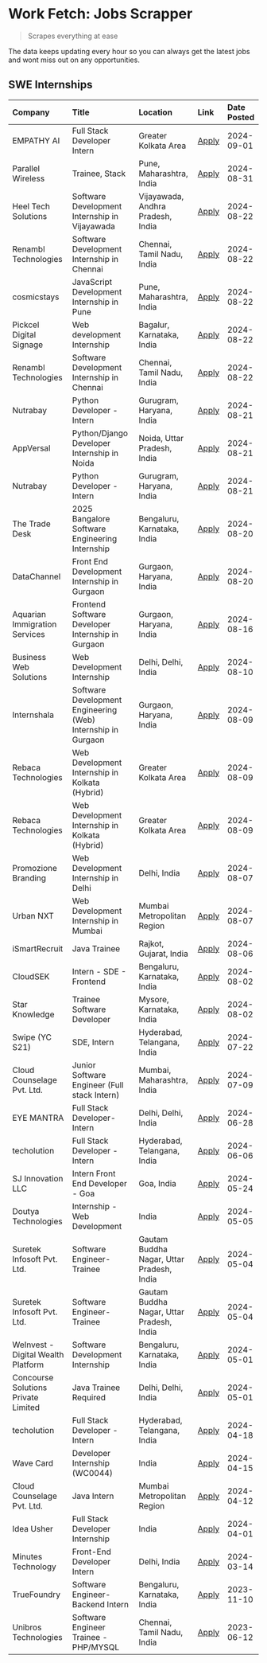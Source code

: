 # Work Fetch: Jobs Scrapper
> Scrapes everything at ease

The data keeps updating every hour so you can always get the latest jobs and wont miss out on any opportunities.

## SWE Internships
<!--START_SECTION:workfetch-->
| Company                             | Title                                                        | Location                                  | Link                                                                                                                                                                                                                                                                                 | Date Posted   |
|:------------------------------------|:-------------------------------------------------------------|:------------------------------------------|:-------------------------------------------------------------------------------------------------------------------------------------------------------------------------------------------------------------------------------------------------------------------------------------|:--------------|
| EMPATHY AI                          | Full Stack Developer Intern                                  | Greater Kolkata Area                      | [Apply](https://in.linkedin.com/jobs/view/full-stack-developer-intern-at-empathy-ai-4013427554?position=53&pageNum=0&refId=CLAJfcRo3ayN1yTqdgtKtQ%3D%3D&trackingId=b25fj3YfKf%2BzMM56UlP11w%3D%3D&trk=public_jobs_jserp-result_search-card)                                          | 2024-09-01    |
| Parallel Wireless                   | Trainee, Stack                                               | Pune, Maharashtra, India                  | [Apply](https://in.linkedin.com/jobs/view/trainee-stack-at-parallel-wireless-3905689841?position=48&pageNum=0&refId=CLAJfcRo3ayN1yTqdgtKtQ%3D%3D&trackingId=t1sSyQlk3q75wyVkrkO0oA%3D%3D&trk=public_jobs_jserp-result_search-card)                                                   | 2024-08-31    |
| Heel Tech Solutions                 | Software Development Internship in Vijayawada                | Vijayawada, Andhra Pradesh, India         | [Apply](https://in.linkedin.com/jobs/view/software-development-internship-in-vijayawada-at-heel-tech-solutions-4007906692?position=23&pageNum=0&refId=CLAJfcRo3ayN1yTqdgtKtQ%3D%3D&trackingId=cRz1R9TQdK9t%2BDhvelhPoQ%3D%3D&trk=public_jobs_jserp-result_search-card)               | 2024-08-22    |
| Renambl Technologies                | Software Development Internship in Chennai                   | Chennai, Tamil Nadu, India                | [Apply](https://in.linkedin.com/jobs/view/software-development-internship-in-chennai-at-renambl-technologies-4007910299?position=32&pageNum=0&refId=CLAJfcRo3ayN1yTqdgtKtQ%3D%3D&trackingId=QCfgCJEYVFsU7GkJhQZ%2B9A%3D%3D&trk=public_jobs_jserp-result_search-card)                 | 2024-08-22    |
| cosmicstays                         | JavaScript Development Internship in Pune                    | Pune, Maharashtra, India                  | [Apply](https://in.linkedin.com/jobs/view/javascript-development-internship-in-pune-at-cosmicstays-4007904825?position=40&pageNum=0&refId=CLAJfcRo3ayN1yTqdgtKtQ%3D%3D&trackingId=IWvMEYvFqD9GUvr8TZ%2BfDA%3D%3D&trk=public_jobs_jserp-result_search-card)                           | 2024-08-22    |
| Pickcel Digital Signage             | Web development Internship                                   | Bagalur, Karnataka, India                 | [Apply](https://in.linkedin.com/jobs/view/web-development-internship-at-pickcel-digital-signage-4005388106?position=58&pageNum=0&refId=CLAJfcRo3ayN1yTqdgtKtQ%3D%3D&trackingId=tRMH1MHLdZC9GcgomnKkYQ%3D%3D&trk=public_jobs_jserp-result_search-card)                                | 2024-08-22    |
| Renambl Technologies                | Software Development Internship in Chennai                   | Chennai, Tamil Nadu, India                | [Apply](https://in.linkedin.com/jobs/view/software-development-internship-in-chennai-at-renambl-technologies-4007910299?position=7&pageNum=2&refId=4KOYDsmuM2OaGtW%2F1CKfZQ%3D%3D&trackingId=gmyOEvIc1wy3lZhqnV8KCg%3D%3D&trk=public_jobs_jserp-result_search-card)                  | 2024-08-22    |
| Nutrabay                            | Python Developer - Intern                                    | Gurugram, Haryana, India                  | [Apply](https://in.linkedin.com/jobs/view/python-developer-intern-at-nutrabay-4003909226?position=28&pageNum=0&refId=CLAJfcRo3ayN1yTqdgtKtQ%3D%3D&trackingId=60JQpy4vg9JTCR%2BRb4UFtw%3D%3D&trk=public_jobs_jserp-result_search-card)                                                | 2024-08-21    |
| AppVersal                           | Python/Django Developer Internship in Noida                  | Noida, Uttar Pradesh, India               | [Apply](https://in.linkedin.com/jobs/view/python-django-developer-internship-in-noida-at-appversal-4005107325?position=59&pageNum=0&refId=CLAJfcRo3ayN1yTqdgtKtQ%3D%3D&trackingId=%2FZEHMFCKaMD3uVMFh%2B3CQw%3D%3D&trk=public_jobs_jserp-result_search-card)                         | 2024-08-21    |
| Nutrabay                            | Python Developer - Intern                                    | Gurugram, Haryana, India                  | [Apply](https://in.linkedin.com/jobs/view/python-developer-intern-at-nutrabay-4003909226?position=3&pageNum=2&refId=4KOYDsmuM2OaGtW%2F1CKfZQ%3D%3D&trackingId=Hw8wxTztiqisTcWFnaH47Q%3D%3D&trk=public_jobs_jserp-result_search-card)                                                 | 2024-08-21    |
| The Trade Desk                      | 2025 Bangalore Software Engineering Internship               | Bengaluru, Karnataka, India               | [Apply](https://in.linkedin.com/jobs/view/2025-bangalore-software-engineering-internship-at-the-trade-desk-3987456531?position=7&pageNum=0&refId=CLAJfcRo3ayN1yTqdgtKtQ%3D%3D&trackingId=A2TbL8Ah4Ca%2BMpJ2pxgg9Q%3D%3D&trk=public_jobs_jserp-result_search-card)                    | 2024-08-20    |
| DataChannel                         | Front End Development Internship in Gurgaon                  | Gurgaon, Haryana, India                   | [Apply](https://in.linkedin.com/jobs/view/front-end-development-internship-in-gurgaon-at-datachannel-4005999325?position=57&pageNum=0&refId=CLAJfcRo3ayN1yTqdgtKtQ%3D%3D&trackingId=VsA1oOWkDKAxq2kTdBmCZA%3D%3D&trk=public_jobs_jserp-result_search-card)                           | 2024-08-20    |
| Aquarian Immigration Services       | Frontend Software Developer Internship in Gurgaon            | Gurgaon, Haryana, India                   | [Apply](https://in.linkedin.com/jobs/view/frontend-software-developer-internship-in-gurgaon-at-aquarian-immigration-services-4003119832?position=50&pageNum=0&refId=CLAJfcRo3ayN1yTqdgtKtQ%3D%3D&trackingId=tVwj1QhhUHcgs9%2B2z4t3rg%3D%3D&trk=public_jobs_jserp-result_search-card) | 2024-08-16    |
| Business Web Solutions              | Web Development Internship                                   | Delhi, Delhi, India                       | [Apply](https://in.linkedin.com/jobs/view/web-development-internship-at-business-web-solutions-3997105289?position=44&pageNum=0&refId=CLAJfcRo3ayN1yTqdgtKtQ%3D%3D&trackingId=aK2LfomK4cuKmG9HBW4gHw%3D%3D&trk=public_jobs_jserp-result_search-card)                                 | 2024-08-10    |
| Internshala                         | Software Development Engineering (Web) Internship in Gurgaon | Gurgaon, Haryana, India                   | [Apply](https://in.linkedin.com/jobs/view/software-development-engineering-web-internship-in-gurgaon-at-internshala-3997620471?position=3&pageNum=0&refId=CLAJfcRo3ayN1yTqdgtKtQ%3D%3D&trackingId=fXn22U6dDNiAWb26CMXyCQ%3D%3D&trk=public_jobs_jserp-result_search-card)             | 2024-08-09    |
| Rebaca Technologies                 | Web Development Internship in Kolkata (Hybrid)               | Greater Kolkata Area                      | [Apply](https://in.linkedin.com/jobs/view/web-development-internship-in-kolkata-hybrid-at-rebaca-technologies-3997621369?position=31&pageNum=0&refId=CLAJfcRo3ayN1yTqdgtKtQ%3D%3D&trackingId=x8mBo3cPq6GMUiOKxO9tTA%3D%3D&trk=public_jobs_jserp-result_search-card)                  | 2024-08-09    |
| Rebaca Technologies                 | Web Development Internship in Kolkata (Hybrid)               | Greater Kolkata Area                      | [Apply](https://in.linkedin.com/jobs/view/web-development-internship-in-kolkata-hybrid-at-rebaca-technologies-3997621369?position=6&pageNum=2&refId=4KOYDsmuM2OaGtW%2F1CKfZQ%3D%3D&trackingId=4E3Z%2FTn6h%2F9GnVyN12bEVg%3D%3D&trk=public_jobs_jserp-result_search-card)             | 2024-08-09    |
| Promozione Branding                 | Web Development Internship in Delhi                          | Delhi, India                              | [Apply](https://in.linkedin.com/jobs/view/web-development-internship-in-delhi-at-promozione-branding-3995559880?position=19&pageNum=0&refId=CLAJfcRo3ayN1yTqdgtKtQ%3D%3D&trackingId=mFV9RKsH0PEydRlZ6XgVrA%3D%3D&trk=public_jobs_jserp-result_search-card)                           | 2024-08-07    |
| Urban NXT                           | Web Development Internship in Mumbai                         | Mumbai Metropolitan Region                | [Apply](https://in.linkedin.com/jobs/view/web-development-internship-in-mumbai-at-urban-nxt-3995561641?position=47&pageNum=0&refId=CLAJfcRo3ayN1yTqdgtKtQ%3D%3D&trackingId=m775%2BIkutZzHk6MUI18%2FVw%3D%3D&trk=public_jobs_jserp-result_search-card)                                | 2024-08-07    |
| iSmartRecruit                       | Java Trainee                                                 | Rajkot, Gujarat, India                    | [Apply](https://in.linkedin.com/jobs/view/java-trainee-at-ismartrecruit-3992301825?position=24&pageNum=0&refId=CLAJfcRo3ayN1yTqdgtKtQ%3D%3D&trackingId=ukDGzrfFFjI60JsyMtx8yA%3D%3D&trk=public_jobs_jserp-result_search-card)                                                        | 2024-08-06    |
| CloudSEK                            | Intern - SDE - Frontend                                      | Bengaluru, Karnataka, India               | [Apply](https://in.linkedin.com/jobs/view/intern-sde-frontend-at-cloudsek-3991574495?position=16&pageNum=0&refId=CLAJfcRo3ayN1yTqdgtKtQ%3D%3D&trackingId=hw2xXovKPpaLbzrsC5xkKw%3D%3D&trk=public_jobs_jserp-result_search-card)                                                      | 2024-08-02    |
| Star Knowledge                      | Trainee Software Developer                                   | Mysore, Karnataka, India                  | [Apply](https://in.linkedin.com/jobs/view/trainee-software-developer-at-star-knowledge-3991516161?position=41&pageNum=0&refId=CLAJfcRo3ayN1yTqdgtKtQ%3D%3D&trackingId=E0WmtTUxVlzyVLbc5iKcMg%3D%3D&trk=public_jobs_jserp-result_search-card)                                         | 2024-08-02    |
| Swipe (YC S21)                      | SDE, Intern                                                  | Hyderabad, Telangana, India               | [Apply](https://in.linkedin.com/jobs/view/sde-intern-at-swipe-yc-s21-3980368092?position=45&pageNum=0&refId=CLAJfcRo3ayN1yTqdgtKtQ%3D%3D&trackingId=FTaTcR2V3k2TXwX6WM%2B97g%3D%3D&trk=public_jobs_jserp-result_search-card)                                                         | 2024-07-22    |
| Cloud Counselage Pvt. Ltd.          | Junior Software Engineer (Full stack Intern)                 | Mumbai, Maharashtra, India                | [Apply](https://in.linkedin.com/jobs/view/junior-software-engineer-full-stack-intern-at-cloud-counselage-pvt-ltd-3967725851?position=14&pageNum=0&refId=CLAJfcRo3ayN1yTqdgtKtQ%3D%3D&trackingId=QkHJ5fmT72Vki4g9cmkHPw%3D%3D&trk=public_jobs_jserp-result_search-card)               | 2024-07-09    |
| EYE MANTRA                          | Full Stack Developer- Intern                                 | Delhi, Delhi, India                       | [Apply](https://in.linkedin.com/jobs/view/full-stack-developer-intern-at-eye-mantra-3960988037?position=39&pageNum=0&refId=CLAJfcRo3ayN1yTqdgtKtQ%3D%3D&trackingId=awDOZqEwL0OmVO4NrG3SGg%3D%3D&trk=public_jobs_jserp-result_search-card)                                            | 2024-06-28    |
| techolution                         | Full Stack Developer - Intern                                | Hyderabad, Telangana, India               | [Apply](https://in.linkedin.com/jobs/view/full-stack-developer-intern-at-techolution-3947911862?position=42&pageNum=0&refId=CLAJfcRo3ayN1yTqdgtKtQ%3D%3D&trackingId=TUgMIhO0T73bNRowxCiZOw%3D%3D&trk=public_jobs_jserp-result_search-card)                                           | 2024-06-06    |
| SJ Innovation LLC                   | Intern Front End Developer - Goa                             | Goa, India                                | [Apply](https://in.linkedin.com/jobs/view/intern-front-end-developer-goa-at-sj-innovation-llc-3931678611?position=11&pageNum=0&refId=CLAJfcRo3ayN1yTqdgtKtQ%3D%3D&trackingId=ioC25c8GPaOHSA1SFeDKcQ%3D%3D&trk=public_jobs_jserp-result_search-card)                                  | 2024-05-24    |
| Doutya Technologies                 | Internship - Web Development                                 | India                                     | [Apply](https://in.linkedin.com/jobs/view/internship-web-development-at-doutya-technologies-3915234831?position=51&pageNum=0&refId=CLAJfcRo3ayN1yTqdgtKtQ%3D%3D&trackingId=zlat3s6TryvW2jO4Bn4PyQ%3D%3D&trk=public_jobs_jserp-result_search-card)                                    | 2024-05-05    |
| Suretek Infosoft Pvt. Ltd.          | Software Engineer-Trainee                                    | Gautam Buddha Nagar, Uttar Pradesh, India | [Apply](https://in.linkedin.com/jobs/view/software-engineer-trainee-at-suretek-infosoft-pvt-ltd-3916999948?position=33&pageNum=0&refId=CLAJfcRo3ayN1yTqdgtKtQ%3D%3D&trackingId=ECbx74U7N2uVvtMsI%2B5hiQ%3D%3D&trk=public_jobs_jserp-result_search-card)                              | 2024-05-04    |
| Suretek Infosoft Pvt. Ltd.          | Software Engineer-Trainee                                    | Gautam Buddha Nagar, Uttar Pradesh, India | [Apply](https://in.linkedin.com/jobs/view/software-engineer-trainee-at-suretek-infosoft-pvt-ltd-3916999948?position=8&pageNum=2&refId=4KOYDsmuM2OaGtW%2F1CKfZQ%3D%3D&trackingId=Y7eaqOGMzUYyJFY8EUGTmQ%3D%3D&trk=public_jobs_jserp-result_search-card)                               | 2024-05-04    |
| WeInvest - Digital Wealth Platform  | Software Development Internship                              | Bengaluru, Karnataka, India               | [Apply](https://in.linkedin.com/jobs/view/software-development-internship-at-weinvest-digital-wealth-platform-3912867225?position=2&pageNum=0&refId=CLAJfcRo3ayN1yTqdgtKtQ%3D%3D&trackingId=CIgQlfw3E8IMlTe3UES4%2Bg%3D%3D&trk=public_jobs_jserp-result_search-card)                 | 2024-05-01    |
| Concourse Solutions Private Limited | Java Trainee Required                                        | Delhi, Delhi, India                       | [Apply](https://in.linkedin.com/jobs/view/java-trainee-required-at-concourse-solutions-private-limited-3912869388?position=10&pageNum=0&refId=CLAJfcRo3ayN1yTqdgtKtQ%3D%3D&trackingId=b1WGTd101IbnkyJ7iaeedw%3D%3D&trk=public_jobs_jserp-result_search-card)                         | 2024-05-01    |
| techolution                         | Full Stack Developer - Intern                                | Hyderabad, Telangana, India               | [Apply](https://in.linkedin.com/jobs/view/full-stack-developer-intern-at-techolution-3904814977?position=49&pageNum=0&refId=CLAJfcRo3ayN1yTqdgtKtQ%3D%3D&trackingId=%2BJmT3V9Zz0qJ7b02CJjuCw%3D%3D&trk=public_jobs_jserp-result_search-card)                                         | 2024-04-18    |
| Wave Card                           | Developer Internship (WC0044)                                | India                                     | [Apply](https://in.linkedin.com/jobs/view/developer-internship-wc0044-at-wave-card-3900079966?position=54&pageNum=0&refId=CLAJfcRo3ayN1yTqdgtKtQ%3D%3D&trackingId=TY9CIghWcJXnU578QbAGIw%3D%3D&trk=public_jobs_jserp-result_search-card)                                             | 2024-04-15    |
| Cloud Counselage Pvt. Ltd.          | Java Intern                                                  | Mumbai Metropolitan Region                | [Apply](https://in.linkedin.com/jobs/view/java-intern-at-cloud-counselage-pvt-ltd-3896025667?position=35&pageNum=0&refId=CLAJfcRo3ayN1yTqdgtKtQ%3D%3D&trackingId=KW6ltQssUxBUsnOpPfW69g%3D%3D&trk=public_jobs_jserp-result_search-card)                                              | 2024-04-12    |
| Idea Usher                          | Full Stack Developer Internship                              | India                                     | [Apply](https://in.linkedin.com/jobs/view/full-stack-developer-internship-at-idea-usher-3879565540?position=21&pageNum=0&refId=CLAJfcRo3ayN1yTqdgtKtQ%3D%3D&trackingId=vDwd2cRcxdryNJLVNR9oQQ%3D%3D&trk=public_jobs_jserp-result_search-card)                                        | 2024-04-01    |
| Minutes Technology                  | Front-End Developer Intern                                   | Delhi, India                              | [Apply](https://in.linkedin.com/jobs/view/front-end-developer-intern-at-minutes-technology-3853712549?position=18&pageNum=0&refId=CLAJfcRo3ayN1yTqdgtKtQ%3D%3D&trackingId=z4IvlWe4a5W1OB1002yiOw%3D%3D&trk=public_jobs_jserp-result_search-card)                                     | 2024-03-14    |
| TrueFoundry                         | Software Engineer-Backend Intern                             | Bengaluru, Karnataka, India               | [Apply](https://in.linkedin.com/jobs/view/software-engineer-backend-intern-at-truefoundry-3779508170?position=36&pageNum=0&refId=CLAJfcRo3ayN1yTqdgtKtQ%3D%3D&trackingId=mGML3mriFICVO1ls66zSRQ%3D%3D&trk=public_jobs_jserp-result_search-card)                                      | 2023-11-10    |
| Unibros Technologies                | Software Engineer Trainee - PHP/MYSQL                        | Chennai, Tamil Nadu, India                | [Apply](https://in.linkedin.com/jobs/view/software-engineer-trainee-php-mysql-at-unibros-technologies-3656599241?position=37&pageNum=0&refId=CLAJfcRo3ayN1yTqdgtKtQ%3D%3D&trackingId=12sXLW6n1SPeSRhZBWoTag%3D%3D&trk=public_jobs_jserp-result_search-card)                          | 2023-06-12    |
<!--END_SECTION:workfetch-->
